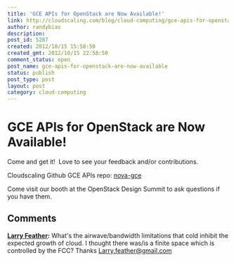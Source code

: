 ```yaml
---
title: 'GCE APIs for OpenStack are Now Available!'
link: http://cloudscaling.com/blog/cloud-computing/gce-apis-for-openstack-are-now-available/
author: randybias
description: 
post_id: 5287
created: 2012/10/15 15:58:50
created_gmt: 2012/10/15 22:58:50
comment_status: open
post_name: gce-apis-for-openstack-are-now-available
status: publish
post_type: post
layout: post
category: cloud-computing
---
```


# GCE APIs for OpenStack are Now Available!

Come and get it!  Love to see your feedback and/or contributions.

Cloudscaling Github GCE APIs repo: [nova-gce](https://github.com/cloudscaling/nova-gce)

Come visit our booth at the OpenStack Design Summit to ask questions if you have them.

## Comments

**[Larry Feather](#3852 "2012-10-21 10:47:00"):** What's the airwave/bandwidth limitations that cold inhibit the expected growth of cloud. I thought there was/is a finite space which is controlled by the FCC? Thanks Larry.feather@gmail.com

